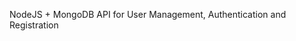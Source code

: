 NodeJS + MongoDB API for User Management, Authentication and Registration

<!-- For documentation and instructions check out http://jasonwatmore.com/post/2018/06/14/nodejs-mongodb-simple-api-for-authentication-registration-and-user-management -->
